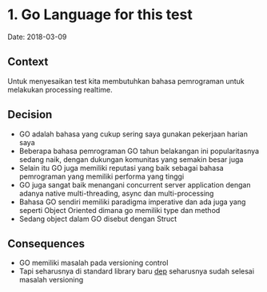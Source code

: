 # 1. Go Language for this test

Date: 2018-03-09

## Context

Untuk menyesaikan test kita membutuhkan bahasa pemrograman untuk melakukan processing realtime.


## Decision

- GO adalah bahasa yang cukup sering saya gunakan pekerjaan harian saya 
- Beberapa bahasa pemrograman GO tahun belakangan ini popularitasnya sedang naik, dengan dukungan komunitas yang semakin besar juga
- Selain itu GO juga memiliki reputasi yang baik sebagai bahasa pemrograman yang memiliki performa yang tinggi
- GO juga sangat baik menangani concurrent server application dengan adanya native multi-threading, async dan multi-processing
- Bahasa GO sendiri memiliki paradigma imperative dan ada juga yang seperti Object Oriented dimana go memiliki type dan method
- Sedang object dalam GO disebut dengan Struct

## Consequences

- GO memiliki masalah pada versioning control
- Tapi seharusnya di standard library baru [dep](https://github.com/golang/dep) seharusnya sudah selesai masalah versioning
